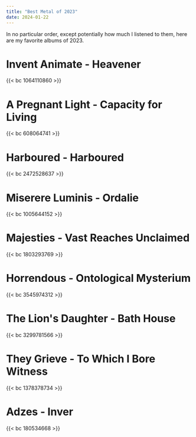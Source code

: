 ```yaml
---
title: "Best Metal of 2023"
date: 2024-01-22
---
```


In no particular order, except potentially how much I listened to them, here are my favorite albums of 2023. 

# Invent Animate - Heavener

{{< bc 1064110860 >}}

# A Pregnant Light - Capacity for Living

{{< bc 608064741 >}}

# Harboured - Harboured

{{< bc 2472528637 >}}

# Miserere Luminis - Ordalie

{{< bc 1005644152 >}}

# Majesties - Vast Reaches Unclaimed

{{< bc 1803293769 >}}

# Horrendous - Ontological Mysterium

{{< bc 3545974312 >}}

# The Lion's Daughter - Bath House

{{< bc 3299781566 >}}

# They Grieve - To Which I Bore Witness

{{< bc 1378378734 >}}

# Adzes - Inver

{{< bc 180534668 >}}



